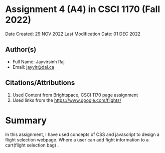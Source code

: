 <!--- The following README.md sample file was adapted from https://gist.github.com/PurpleBooth/109311bb0361f32d87a2#file-readme-template-md by Raghav Sampangi for academic use --->  

# Assignment 4 (A4) in CSCI 1170 (Fall 2022)

Date Created: 29 NOV 2022
Last Modification Date: 01 DEC 2022

## Author(s)

- Full Name: Jayvirsinh Raj
- Email: jayvir@dal.ca

## Citations/Attributions

1. Used Content from Brightspace, CSCI 1170 page assignment
2. Used links from the https://www.google.com/flights/

# Summary
In this assignment, I have used concepts of CSS and javascript to design a flight selection webpage. Where a user can
 add fight information to a cart(flight selection bag) . 